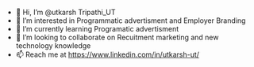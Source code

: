 - 👋 Hi, I’m @utkarsh Tripathi_UT
- 👀 I’m interested in Programmatic advertisment and Employer Branding
- 🌱 I’m currently learning Programatic advertisment
- 💞️ I’m looking to collaborate on Recuitment marketing and new technology knowledge
- 📫 Reach me at https://www.linkedin.com/in/utkarsh-ut/
<!---
ut4121/ut4121 is a ✨ special ✨ repository because its `README.md` (this file) appears on your GitHub profile.
You can click the Preview link to take a look at your changes.
--->
